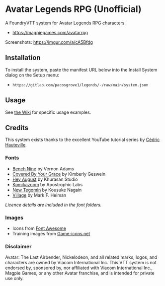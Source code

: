 # Avatar Legends RPG (Unofficial)

A FoundryVTT system for Avatar Legends RPG characters.

* https://magpiegames.com/avatarrpg

Screenshots: https://imgur.com/a/cA5Bfdg

## Installation
To install the system, paste the manifest URL below into the Install System dialog on the Setup menu:
  * `https://gitlab.com/pacosgrove1/legends/-/raw/main/system.json`

## Usage
See [the Wiki](https://gitlab.com/pacosgrove1/legends/-/wikis/home) for specific usage examples.

## Credits
This system exists thanks to the excellent YouTube tutorial series by [Cédric Hauteville](https://www.youtube.com/user/LieutenantRazak).

### Fonts
* [Bench Nine](https://www.fontsquirrel.com/fonts/benchnine) by Vernon Adams
* [Covered By Your Grace](https://fonts.google.com/specimen/Covered+By+Your+Grace?preview.text_type=alphabet&preview.size=37#standard-styles) by Kimberly Geswein
* [Hey August](https://www.behance.net/gallery/84310469/Free-Hey-August-Handwritten-Font) by Khurasan Studio
* [Komikazoom](https://www.1001fonts.com/komikazoom-font.html) by Apostrophic Labs
* [New Tegomin](https://fonts.google.com/specimen/New+Tegomin?preview.text_type=alphabet&preview.size=37&query=new+tegomin) by Kousuke Nagain
* [Village](https://www.dafont.com/prisoner.font) by Mark F. Heiman

_Licence details are included in the font folders._

### Images
* Icons from [Font Awesome](https://fontawesome.com/)
* Training images from [Game-icons.net](https://game-icons.net/)

### Disclaimer
Avatar: The Last Airbender, Nickelodeon, and all related marks, logos, and characters are owned by Viacom International Inc. This VTT system is not endorsed by, sponsored by, nor affiliated with Viacom International Inc., Magpie Games, or any other Avatar franchise, and is intended for private use only.

